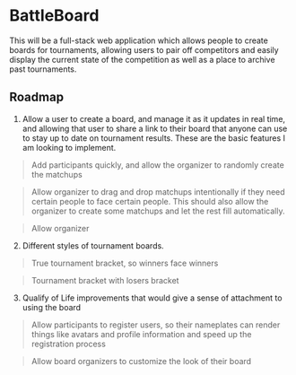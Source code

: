 # BattleBoard

This will be a full-stack web application which allows people to create boards for tournaments, allowing users to pair off competitors and easily display the current state of the competition as well as a place to archive past tournaments.

## Roadmap

1. Allow a user to create a board, and manage it as it updates in real time, and allowing that user to share a link to their board that anyone can use to stay up to date on tournament results. These are the basic features I am looking to implement.

> Add participants quickly, and allow the organizer to randomly create the matchups

> Allow organizer to drag and drop matchups intentionally if they need certain people to face certain people. This should also allow the organizer to create some matchups and let the rest fill automatically.

> Allow organizer 

2. Different styles of tournament boards.

> True tournament bracket, so winners face winners

> Tournament bracket with losers bracket

3. Qualify of Life improvements that would give a sense of attachment to using the board

> Allow participants to register users, so their nameplates can render things like avatars and profile information and speed up the registration process

> Allow board organizers to customize the look of their board